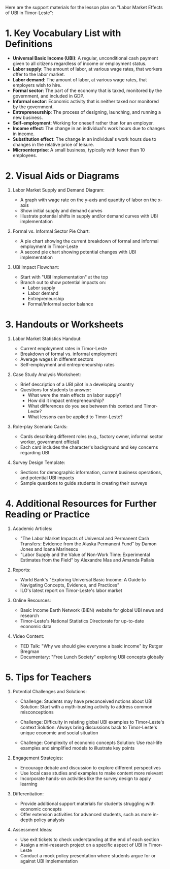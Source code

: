 Here are the support materials for the lesson plan on "Labor Market Effects of UBI in Timor-Leste":

# 1. Key Vocabulary List with Definitions

- **Universal Basic Income (UBI)**: A regular, unconditional cash payment given to all citizens regardless of income or employment status.
- **Labor supply**: The amount of labor, at various wage rates, that workers offer to the labor market.
- **Labor demand**: The amount of labor, at various wage rates, that employers wish to hire.
- **Formal sector**: The part of the economy that is taxed, monitored by the government, and included in GDP.
- **Informal sector**: Economic activity that is neither taxed nor monitored by the government.
- **Entrepreneurship**: The process of designing, launching, and running a new business.
- **Self-employment**: Working for oneself rather than for an employer.
- **Income effect**: The change in an individual's work hours due to changes in income.
- **Substitution effect**: The change in an individual's work hours due to changes in the relative price of leisure.
- **Microenterprise**: A small business, typically with fewer than 10 employees.

# 2. Visual Aids or Diagrams

1. Labor Market Supply and Demand Diagram:
   - A graph with wage rate on the y-axis and quantity of labor on the x-axis
   - Show initial supply and demand curves
   - Illustrate potential shifts in supply and/or demand curves with UBI implementation

2. Formal vs. Informal Sector Pie Chart:
   - A pie chart showing the current breakdown of formal and informal employment in Timor-Leste
   - A second pie chart showing potential changes with UBI implementation

3. UBI Impact Flowchart:
   - Start with "UBI Implementation" at the top
   - Branch out to show potential impacts on:
     * Labor supply
     * Labor demand
     * Entrepreneurship
     * Formal/informal sector balance

# 3. Handouts or Worksheets

1. Labor Market Statistics Handout:
   - Current employment rates in Timor-Leste
   - Breakdown of formal vs. informal employment
   - Average wages in different sectors
   - Self-employment and entrepreneurship rates

2. Case Study Analysis Worksheet:
   - Brief description of a UBI pilot in a developing country
   - Questions for students to answer:
     * What were the main effects on labor supply?
     * How did it impact entrepreneurship?
     * What differences do you see between this context and Timor-Leste?
     * What lessons can be applied to Timor-Leste?

3. Role-play Scenario Cards:
   - Cards describing different roles (e.g., factory owner, informal sector worker, government official)
   - Each card includes the character's background and key concerns regarding UBI

4. Survey Design Template:
   - Sections for demographic information, current business operations, and potential UBI impacts
   - Sample questions to guide students in creating their surveys

# 4. Additional Resources for Further Reading or Practice

1. Academic Articles:
   - "The Labor Market Impacts of Universal and Permanent Cash Transfers: Evidence from the Alaska Permanent Fund" by Damon Jones and Ioana Marinescu
   - "Labor Supply and the Value of Non-Work Time: Experimental Estimates from the Field" by Alexandre Mas and Amanda Pallais

2. Reports:
   - World Bank's "Exploring Universal Basic Income: A Guide to Navigating Concepts, Evidence, and Practices"
   - ILO's latest report on Timor-Leste's labor market

3. Online Resources:
   - Basic Income Earth Network (BIEN) website for global UBI news and research
   - Timor-Leste's National Statistics Directorate for up-to-date economic data

4. Video Content:
   - TED Talk: "Why we should give everyone a basic income" by Rutger Bregman
   - Documentary: "Free Lunch Society" exploring UBI concepts globally

# 5. Tips for Teachers

1. Potential Challenges and Solutions:
   - Challenge: Students may have preconceived notions about UBI
     Solution: Start with a myth-busting activity to address common misconceptions

   - Challenge: Difficulty in relating global UBI examples to Timor-Leste's context
     Solution: Always bring discussions back to Timor-Leste's unique economic and social situation

   - Challenge: Complexity of economic concepts
     Solution: Use real-life examples and simplified models to illustrate key points

2. Engagement Strategies:
   - Encourage debate and discussion to explore different perspectives
   - Use local case studies and examples to make content more relevant
   - Incorporate hands-on activities like the survey design to apply learning

3. Differentiation:
   - Provide additional support materials for students struggling with economic concepts
   - Offer extension activities for advanced students, such as more in-depth policy analysis

4. Assessment Ideas:
   - Use exit tickets to check understanding at the end of each section
   - Assign a mini-research project on a specific aspect of UBI in Timor-Leste
   - Conduct a mock policy presentation where students argue for or against UBI implementation
